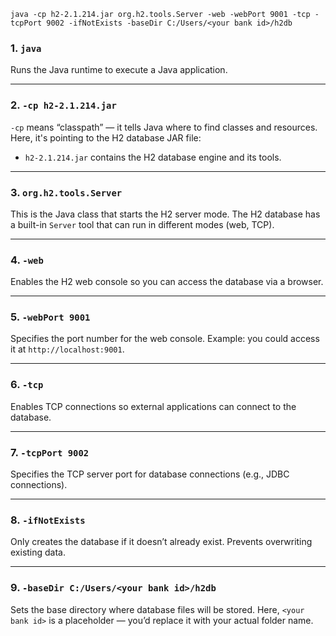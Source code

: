 
```
java -cp h2-2.1.214.jar org.h2.tools.Server -web -webPort 9001 -tcp -tcpPort 9002 -ifNotExists -baseDir C:/Users/<your bank id>/h2db
```

### 1. **`java`**

Runs the Java runtime to execute a Java application.

---

### 2. **`-cp h2-2.1.214.jar`**

`-cp` means “classpath” — it tells Java where to find classes and resources.
Here, it's pointing to the H2 database JAR file:

* `h2-2.1.214.jar` contains the H2 database engine and its tools.

---

### 3. **`org.h2.tools.Server`**

This is the Java class that starts the H2 server mode.
The H2 database has a built-in `Server` tool that can run in different modes (web, TCP).

---

### 4. **`-web`**

Enables the H2 web console so you can access the database via a browser.

---

### 5. **`-webPort 9001`**

Specifies the port number for the web console.
Example: you could access it at `http://localhost:9001`.

---

### 6. **`-tcp`**

Enables TCP connections so external applications can connect to the database.

---

### 7. **`-tcpPort 9002`**

Specifies the TCP server port for database connections (e.g., JDBC connections).

---

### 8. **`-ifNotExists`**

Only creates the database if it doesn’t already exist.
Prevents overwriting existing data.

---

### 9. **`-baseDir C:/Users/<your bank id>/h2db`**

Sets the base directory where database files will be stored.
Here, `<your bank id>` is a placeholder — you’d replace it with your actual folder name.

